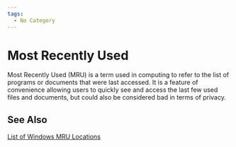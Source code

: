 ```yaml
---
tags:
  - No Category
---
```

# Most Recently Used

Most Recently Used (MRU) is a term used in computing to refer to the
list of programs or documents that were last accessed. It is a feature
of convenience allowing users to quickly see and access the last few
used files and documents, but could also be considered bad in terms of
privacy.

## See Also

[List of Windows MRU
Locations](list_of_windows_mru_locations.md)